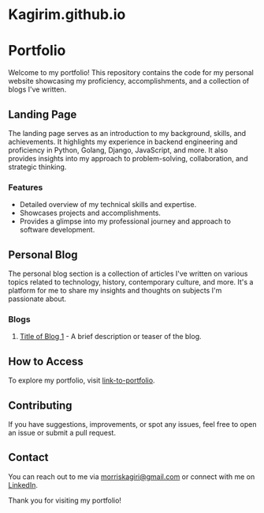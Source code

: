 # Kagirim.github.io
# Portfolio

Welcome to my portfolio! This repository contains the code for my personal website showcasing my proficiency, accomplishments, and a collection of blogs I've written.

## Landing Page

The landing page serves as an introduction to my background, skills, and achievements. It highlights my experience in backend engineering and proficiency in Python, Golang, Django, JavaScript, and more. It also provides insights into my approach to problem-solving, collaboration, and strategic thinking.

### Features

- Detailed overview of my technical skills and expertise.
- Showcases projects and accomplishments.
- Provides a glimpse into my professional journey and approach to software development.

## Personal Blog

The personal blog section is a collection of articles I've written on various topics related to technology, history, contemporary culture, and more. It's a platform for me to share my insights and thoughts on subjects I'm passionate about.

### Blogs

1. [Title of Blog 1](link-to-blog-1) - A brief description or teaser of the blog.

## How to Access

To explore my portfolio, visit [link-to-portfolio](kagirim.github.io).

## Contributing

If you have suggestions, improvements, or spot any issues, feel free to open an issue or submit a pull request.

## Contact

You can reach out to me via [morriskagiri@gmail.com](morriskagiri@gmail.com) or connect with me on [LinkedIn](https://linkedin.com/in/morriskagiri).

Thank you for visiting my portfolio!

